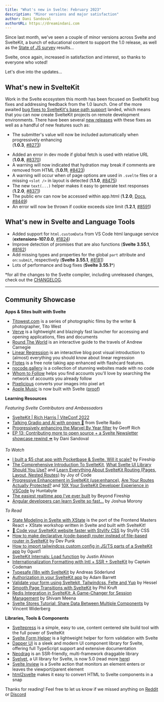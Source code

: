 ```yaml
---
title: "What's new in Svelte: February 2023"
description: "Minor versions and major satisfaction"
author: Dani Sandoval
authorURL: https://dreamindani.com
---
```


Since last month, we've seen a couple of minor versions across Svelte and SvelteKit, a bunch of educational content to support the 1.0 release, as well as the [State of JS survey](https://stateofjs.com) results...

Svelte, once again, increased in satisfaction and interest, so thanks to everyone who voted!

Let's dive into the updates...

## What's new in SvelteKit
Work in the Svelte ecosystem this month has been focused on SvelteKit bug fixes and addressing feedback from the 1.0 launch. One of the more awaited [bug fixes to SvelteKit's base path support](https://github.com/sveltejs/kit/issues/2958) landed, which means that you can now create SvelteKit projects on remote development environments. There have been several [new releases](https://github.com/sveltejs/kit/blob/master/packages/kit/CHANGELOG.md) with these fixes as well as a handful of new features such as:
- The submitter's value will now be included automatically when progressively enhancing <form method="get"> (**1.0.3**, [#8273](https://github.com/sveltejs/kit/pull/8273))
- Added an error in dev mode if global fetch is used with relative URL (**1.0.8**, [#8370](https://github.com/sveltejs/kit/pull/8370))
- A warning will now indicated that hydration may break if comments are removed from HTML (**1.0.11**, [#8423](https://github.com/sveltejs/kit/pull/8423))
- A warning will occur when of page options are used in `.svelte` files or a missing `<slot />` in layout is detected (**1.1.0**, [#8475](https://github.com/sveltejs/kit/pull/8475))
- The new `text(...)` helper makes it easy to generate text responses (**1.2.0**, [#8371](https://github.com/sveltejs/kit/pull/8371))
- The public env can now be accessed within app.html (**1.2.0**, [Docs](https://kit.svelte.dev/docs/project-structure#project-files-src), [#8449](https://github.com/sveltejs/kit/pull/8449))
- An error will now be thrown if cookie exceeds size limit (**1.2.1**, [#8591](https://github.com/sveltejs/kit/pull/8591))


## What's new in Svelte and Language Tools
- Added support for `html.customData` from VS Code html language service (**extensions-107.0.0**, [#1824](https://github.com/sveltejs/language-tools/pull/1824))
- Improve detection of promises that are also functions (**Svelte 3.55.1**, [#8162](https://github.com/sveltejs/svelte/pull/8162))
- Add missing types and properties for the global `part` attribute and `on:submit`, respectively (**Svelte 3.55.1**, [#8181](https://github.com/sveltejs/svelte/issues/8181))
- Lots of performance and bug fixes (**Svelte 3.55.1***)

*for all the changes to the Svelte compiler, including unreleased changes, check out the [CHANGELOG](https://github.com/sveltejs/svelte/blob/master/CHANGELOG.md).

---

## Community Showcase

**Apps & Sites built with Svelte**
- [Titowest.com](https://titowest.com/) is a series of photographic films by the writer & photographer, Tito West
- [Verve](https://github.com/ParthJadhav/verve) is a lightweight and blazingly fast launcher for accessing and opening applications, files and documents
- [Round The World](https://rtw.voyage/) is an interactive guide to the travels of Andrew Carnegie
- [Linear Regression](https://mlu-explain.github.io/linear-regression/) is an interactive blog post visual introduction to (almost) everything you should know about linear regression
- [Flotes](https://flotes.app/) is a free note taking app enhanced with flashcard features.
- [nocode.gallery](https://nocode.gallery/) is a collection of stunning websites made with no code
- [Whom to Follow](https://whomtofollow.com/) helps you find accounts you'll love by searching the network of accounts you already follow
- [Pixelicious](https://www.pixelicious.xyz/) converts your images into pixel art
- [Apple Music](https://music.apple.com/us/browse) is now built with Svelte ([proof](https://twitter.com/BrittneyPostma/status/1615381017300271104))

**Learning Resources**

_Featuring Svelte Contributors and Ambassadors_
- [SvelteKit | Rich Harris | ViteConf 2022](https://www.youtube.com/watch?v=-OMPfr56kXI)
- [Talking Gradio and AI with pngwn 🐧](https://www.svelteradio.com/episodes/gradio-with-pngwn) from Svelte Radio
- [Progressively enhancing the Marvel By Year filter](https://geoffrich.net/posts/marvel-filter-state/) by Geoff Rich
- [EP 13: Contributing more to open source + a Svelte Newsletter showcase rewind ⏪](https://bookmarkbeat.substack.com/p/contributing-more-to-open-source) by Dani Sandoval

_To Watch_
- [I built a $5 chat app with Pocketbase & Svelte. Will it scale?](https://www.youtube.com/watch?v=gUYBFDPZ5qk) by Fireship
- [The Comprehensive Introduction To SvelteKit](https://www.youtube.com/watch?v=obmiLi3bhkQ), [What Svelte UI Library Should You Use?](https://www.youtube.com/watch?v=O0mNU0maItY) and [Learn Everything About SvelteKit Routing (Pages, Layout, Nested Routes)](https://www.youtube.com/watch?v=7hXHbGj6iE0) by Joy of Code
- [Progressive Enhancement in SvelteKit (use:enhance)](https://www.youtube.com/watch?v=jXtzWMhdI2U), [Are Your Routes Actually Protected?](https://www.youtube.com/watch?v=UbhhJWV3bmI) and [10X Your SvelteKit Developer Experience in VSCode](https://www.youtube.com/watch?v=13v50nLh67Q) by Huntabyte
- [The easiest realtime app I’ve ever built](https://www.youtube.com/watch?v=UbOaAtHWidc) by Beyond Fireship
- [Angular developers can learn Svelte so fast...](https://www.youtube.com/watch?v=lKdw_z9qmPU) by Joshua Morony


_To Read_
- [State Modeling in Svelte with XState](https://github.com/annaghi/xstate-svelte-workshop) is the port of the Frontend Masters React + XState workshop written in Svelte and built with SvelteKit!
- [🚀 Code your SvelteKit website faster with Stylify CSS](https://stylifycss.com/blog/code-your-sveltekit-website-faster-with-stylify-css/) by Stylify CSS
- [How to make declarative (code-based) router instead of file-based router in SvelteKit](https://dev.to/devpunk/how-to-make-declarativecode-based-router-instead-of-file-based-router-in-sveltekit-2-3dd4) by Dev Punk
- [How to import tailwindcss custom config in JS/TS parts of a SvelteKit app](https://gist.github.com/0gust1/aa8c8b831428cdd7a5535e92cbf02f04) by 0gust1
- [SvelteKit Internals: Load function](https://www.okupter.com/blog/sveltekit-internals-load-function) by Justin Ahinon
- [Internationalization Formatting with Intl + SSR + SvelteKit](https://www.captaincodeman.com/internationalization-formatting-with-intl-ssr-sveltekit) by Captain Codeman
- [Typesafe i18n with SvelteKit](https://blog.encodeart.dev/typesafe-i18n-with-sveltekit) by Andreas Söderlund
- [Authorization in your SvelteKit app](https://cerbos.dev/blog/authorization-in-your-sveltekit-app) by Adam Barrett
- [Validate your form using Sveltekit, Tailwindcss, Felte and Yup](https://medium.com/@Heesel/validate-your-form-using-sveltekit-tailwindcss-felte-and-yup-ddc11cd04717) by Hessel
- [Smooth Page Transitions with SvelteKit](https://philkruft.dev/blog/smooth-page-transitions-with-sveltekit/) by Phil Kruft
- [Redis Integration in SvelteKit: A Game-Changer for Session Management](https://dev.to/theether0/redis-integration-in-sveltekit-a-game-changer-for-session-management-84i) by Shivam Meena
- [Svelte Stores Tutorial: Share Data Between Multiple Components](https://learnjavascripts.com/development/web-development/frameworks/svelte/svelte-stores-tutorial-share-data-between-multiple-components/) by Vincent Widerberg


**Libraries, Tools & Components**
- [Sveltepress](https://sveltepress.site/) is a simple, easy to use, content centered site build tool with the full power of SvelteKit
- [Svelte Form Helper](https://www.npmjs.com/package/svelte-form-helper) is a lightweight helper for form validation with Svelte
- [Dapper UI](https://github.com/Bastian/dapper-ui) is a sleek and modern UI component library for Svelte, offering full TypeScript support and extensive documentation
- [Neodrag](https://www.neodrag.dev/) is an SSR-friendly, multi-framework draggable library
- [Svelvet](https://www.svelvet.io/), a UI library for Svelte, is now 5.0 (read more [here](https://medium.com/@efergus1/svelvet-5-0-a-community-driven-update-cfcc93e7b7a7))
- [Svelte Inview](https://github.com/maciekgrzybek/svelte-inview) is a Svelte action that monitors an element enters or leaves the viewport/parent element
- [html2svelte](https://github.com/drbh/html2svelte) makes it easy to convert HTML to Svelte components in a snap


Thanks for reading! Feel free to let us know if we missed anything on [Reddit](https://www.reddit.com/r/sveltejs/) or [Discord](https://discord.gg/svelte)
